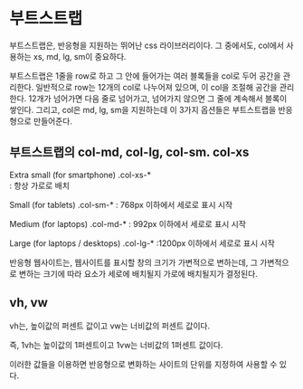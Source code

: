 # 부트스트랩

부트스트랩은, 반응형을 지원하는 뛰어난 css 라이브러리이다. 그 중에서도, col에서 사용하는 xs, md, lg, sm이 중요하다.

부트스트랩은 1줄을 row로 하고 그 안에 들어가는 여러 블록들을 col로 두어 공간을 관리한다.
일반적으로  row는 12개의 col로 나누어져 있으며, 이 col을 조절해 공간을 관리한다. 12개가 넘어가면 다음 줄로 넘어가고, 넘어가지 않으면 그 줄에 계속해서 블록이 쌓인다. 그리고, col은 md, lg, sm을 지원하는데 이 3가지 옵션들은 부트스트랩을 반응형으로 만들어준다.

## 부트스트랩의 col-md, col-lg, col-sm. col-xs

Extra small (for smartphone)   .col-xs-*  
: 항상 가로로 배치 

Small (for tablets)   .col-sm-*
: 768px 이하에서 세로로 표시 시작

Medium (for laptops)   .col-md-*
: 992px 이하에서 세로로 표시 시작

Large (for laptops / desktops)   .col-lg-*
:1200px 이하에서 세로로 표시 시작 

반응형 웹사이트는, 웹사이트를 표시할 창의 크기가 가변적으로 변하는데, 그 가변적으로 변하는 크기에 따라 요소가 세로에 배치될지 가로에 배치될지가 결정된다.

## vh, vw

vh는, 높이값의 퍼센트 값이고
vw는 너비값의 퍼센트 값이다.

즉, 1vh는 높이값의 1퍼센트이고 1vw는 너비값의 1퍼센트 값이다.

이러한 값들을 이용하면 반응형으로 변화하는 사이트의 단위를 지정하여 사용할 수 있다.
